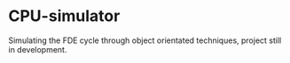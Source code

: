 # CPU-simulator
Simulating the FDE cycle through object orientated techniques, project still in development.

